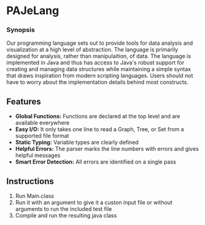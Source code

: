 # PAJeLang

### Synopsis

Our programming language sets out to provide tools for data analysis and visualization at a high level of abstraction. The language is primarily designed for analysis, rather than manipulaition, of data. The language is implemented in Java and thus has access to Java's robust support for creating and managing data structures while maintaining a simple syntax that draws inspiration from modern scripting languages. Users should not have to worry about the implementation details behind most constructs.

## Features

- **Global Functions:** Functions are declared at the top level and are available everywhere
- **Easy I/O:** It only takes one line to read a Graph, Tree, or Set from a supported file format
- **Static Typing:** Variable types are clearly defined
- **Helpful Errors:** The parser marks the line numbers with errors and gives helpful messages
- **Smart Error Detection:** All errors are identified on a single pass

## Instructions
1. Run Main.class
2. Run it with an argument to give it a custon input file or without arguments to run the included test file
3. Compile and run the resulting java class

